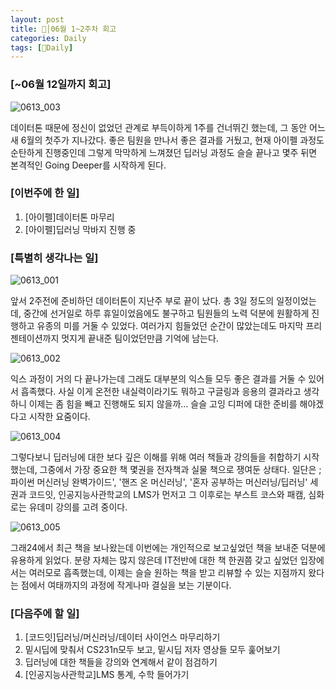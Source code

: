 ```yaml
---
layout: post
title: 🦄│06월 1~2주차 회고
categories: Daily
tags: [🦄Daily]
---
```


### [~06월 12일까지 회고]

![0613_003](https://user-images.githubusercontent.com/100528803/173243731-5c564230-0236-4a28-ab59-1f3379bfc913.png)

데이터톤 때문에 정신이 없었던 관계로 부득이하게 1주를 건너뛰긴 했는데, 그 동안 어느새 6월의 첫주가 지나갔다. 좋은 팀원을 만나서 좋은 결과를 거뒀고, 현재 아이펠 과정도 순탄하게 진행중인데 그렇게 막막하게 느껴졌던 딥러닝 과정도 슬슬 끝나고 몇주 뒤면 본격적인 Going Deeper를 시작하게 된다.

### [이번주에 한 일]
1. [아이펠]데이터톤 마무리
2. [아이펠]딥러닝 막바지 진행 중


### [특별히 생각나는 일]

![0613_001](https://user-images.githubusercontent.com/100528803/173243729-3717f1e3-84fb-40b3-a080-4377139473e8.png)

앞서 2주전에 준비하던 데이터톤이 지난주 부로 끝이 났다. 총 3일 정도의 일정이었는데, 중간에 선거일로 하루 휴일이었음에도 불구하고 팀원들의 노력 덕분에 원활하게 진행하고 유종의 미를 거둘 수 있었다. 여러가지 힘들었던 순간이 많았는데도 마지막 프리젠테이션까지 멋지게 끝내준 팀이었던만큼 기억에 남는다.

![0613_002](https://user-images.githubusercontent.com/100528803/173243730-ef61173c-080a-4a01-affb-38fbc9940cb9.jpeg)

익스 과정이 거의 다 끝나가는데 그래도 대부분의 익스들 모두 좋은 결과를 거둘 수 있어서 흡족했다. 사실 이게 온전한 내실력이라기도 뭐하고 구글링과 응용의 결과라고 생각하니 이제는 좀 힘을 빼고 진행해도 되지 않을까... 슬슬 고잉 디퍼에 대한 준비를 해야겠다고 시작한 요줌이다.

![0613_004](https://user-images.githubusercontent.com/100528803/173243732-d3ad9435-e72e-4047-a001-02458c7d62b8.jpg)

그렇다보니 딥러닝에 대한 보다 깊은 이해를 위해 여러 책들과 강의들을 취합하기 시작했는데, 그중에서 가장 중요한 책 몇권을 전자책과 실물 책으로 쟁여둔 상태다. 일단은 ;파이썬 머신러닝 완벽가이드', '핸즈 온 머신러닝', '혼자 공부하는 머신러닝/딥러닝' 세권과 코드잇, 인공지능사관학교의 LMS가 먼저고 그 이후로는 부스트 코스와 패캠, 심화로는 유데미 강의를 고려 중이다.

![0613_005](https://user-images.githubusercontent.com/100528803/173243733-818d5a26-b94b-4fe8-a92f-bcc807d0612f.jpg)

그래24에서 최근 책을 보나왔는데 이번에는 개인적으로 보고싶었던 책을 보내준 덕분에 유용하게 읽었다. 분량 자체는 많지 않은데 IT전반에 대한 책 한권쯤 갖고 싶었던 입장에서는 여러모로 흡족했는데, 이제는 슬슬 원하는 책을 받고 리뷰할 수 있는 지점까지 왔다는 점에서 여태까지의 과정에 작게나마 결실을 보는 기분이다.

### [다음주에 할 일]
1. [코드잇]딥러닝/머신러닝/데이터 사이언스 마무리하기
2.  밑시딥에 맞춰서 CS231n모두 보고, 밑시딥 저자 영상들 모두 훑어보기
3.  딥러닝에 대한 책들을 강의와 연계해서 같이 점검하기
4.  [인공지능사관학교]LMS 통계, 수학 들어가기